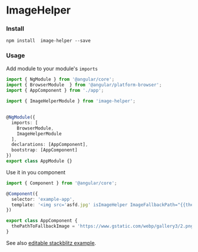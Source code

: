 # ImageHelper

### Install

```
npm install  image-helper --save
```
### Usage

Add module to your module's ```imports```

```typescript
import { NgModule } from '@angular/core';
import { BrowserModule  } from '@angular/platform-browser';
import { AppComponent } from './app';
 
import { ImageHelperModule } from 'image-helper';
 

@NgModule({
  imports: [
    BrowserModule, 
    ImageHelperModule
  ],
  declarations: [AppComponent],
  bootstrap: [AppComponent]
})
export class AppModule {}
```

Use it in you component

```typescript
import { Component } from '@angular/core';

@Component({
  selector: 'example-app',
  template: '<img src='asfd.jpg' isImageHelper ImageFallbackPath="{{thePathToFallbackImage}}">'
})

export class AppComponent {
  thePathToFallbackImage = 'https://www.gstatic.com/webp/gallery3/2.png';
}

```

See also [editable stackblitz example](https://stackblitz.com/edit/image-helper).
